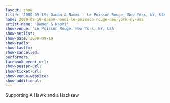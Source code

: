 ```yaml
---
layout: show
title: '2009-09-19: Damon & Naomi - Le Poisson Rouge, New York, NY, USA'
name: 2009-09-19-damon-naomi-le-poisson-rouge-new-york-ny-usa
artist-name: 'Damon & Naomi'
show-venue: 'Le Poisson Rouge, New York, NY, USA'
show-setlist: 
show-date: 2009-09-19
show-radio: 
show-lastfm: 
show-cancelled: 
performers: 
facebook-event-url: 
show-poster-url: 
show-ticket-url: 
show-venue-website: 
show-additional: 
---
```


Supporting A Hawk and a Hacksaw